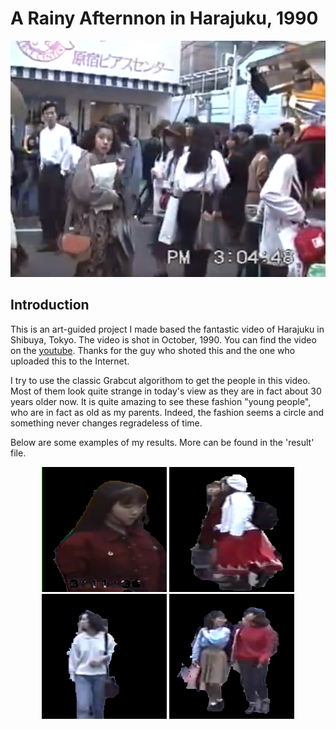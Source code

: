 # A Rainy Afternnon in Harajuku, 1990


<div align=center>
<img src="https://github.com/actbee/A-Rainy-Afternoon-in-Harajuku-1990.-/blob/master/pics/21.png"/>
</div>

## Introduction

This is an art-guided project I made based the fantastic video of Harajuku in Shibuya, Tokyo. The video is shot in October, 1990.
You can find the video on the [youtube](https://www.youtube.com/watch?v=B5oAqmqdSas "Harajuku, 1990"). Thanks for the guy who shoted
this and the one who uploaded this to the Internet.

I try to use the classic Grabcut algorithom to get the people in this video. Most of them look quite strange in today's view as 
they are in fact about 30 years older now. It is quite amazing to see these fashion "young people", who are in fact as old as my parents.
Indeed, the fashion seems a circle and something never changes regradeless of time. 

Below are some examples of my results. More can be found in the 'result' file.

 <div align=center>
 <img width="200" height="200" src="https://github.com/actbee/A-Rainy-Afternoon-in-Harajuku-1990.-/blob/master/results/%24%25R%40LGKG~QAHGTMQ%25(YU9P4.png"/>
 <img width="200" height="200" src="https://github.com/actbee/A-Rainy-Afternoon-in-Harajuku-1990.-/blob/master/results/%25M4FYZ64EHVS91PA96BK_JF.png"/>
 <img width="200" height="200" src="https://github.com/actbee/A-Rainy-Afternoon-in-Harajuku-1990.-/blob/master/results/%25%5B%7B9%5DP7(%40%5D)I6)DOV~E(8UR.png"/>
 <img width="200" height="200" src="https://github.com/actbee/A-Rainy-Afternoon-in-Harajuku-1990.-/blob/master/results/)L%5DU%7B8%60%25ZLK4~EO%24%60IP8ENH.png"/>
</div>

